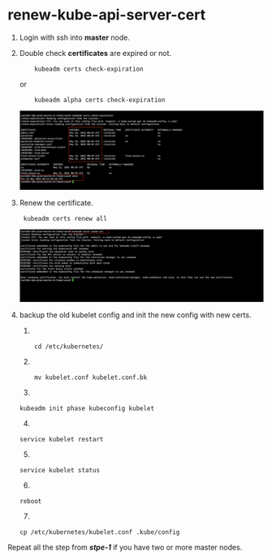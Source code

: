 # renew-kube-api-server-cert

1. Login with ssh into **master** node.
2. Double check **certificates** are expired or not.
    ```
        kubeadm certs check-expiration
    ```
    or
    ```
        kubeadm alpha certs check-expiration
    ```
    ![certificates are expired](.\images\certs-expired.png)

3. Renew the certificate.

    ```
     kubeadm certs renew all
    ```

    ![certificates renew](.\images\renew-certs.png)

4. backup the old kubelet config and init the new config with new certs.

    1. 
    ```
        cd /etc/kubernetes/
    ```

    2. 

    ```
        mv kubelet.conf kubelet.conf.bk
    ```

    3. 

    ```
    kubeadm init phase kubeconfig kubelet
    ```

    4. 

    ```
    service kubelet restart
    ```

    5. 
    ```
    service kubelet status
    ```
    6. 

    ```
    reboot
    ```
    7. 
    ```
    cp /etc/kubernetes/kubelet.conf .kube/config 
    ```

Repeat all the step from ***stpe-1*** if you have two or more master nodes.